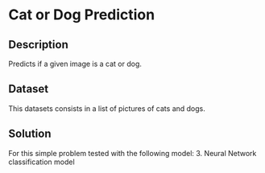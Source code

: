 # Cat or Dog Prediction

## Description
Predicts if a given image is a cat or dog.

## Dataset
This datasets consists in a list of pictures of cats and dogs.

## Solution
For this simple problem tested with the following model:
  3. Neural Network classification model
